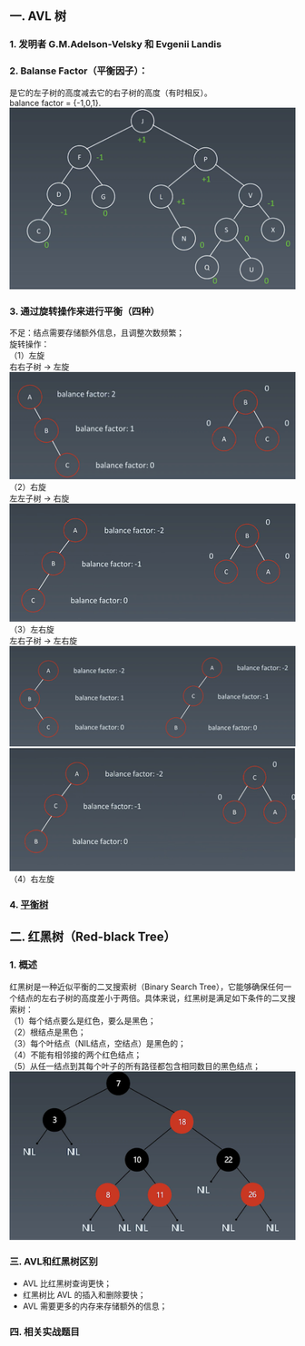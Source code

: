 ## 一. AVL 树

### 1. 发明者 G.M.Adelson-Velsky 和 Evgenii Landis

### 2. Balanse Factor（平衡因子）：
是它的左子树的高度减去它的右子树的高度（有时相反）。  
balance factor = {-1,0,1}.   
![AVL左右子树高度示意图](https://github.com/liyanancoder/Android-Notes/blob/master/assets/AVL左右子树高度示意图.png)  

### 3. 通过旋转操作来进行平衡（四种）
不足：结点需要存储额外信息，且调整次数频繁；  
旋转操作：  
（1）左旋  
右右子树 -> 左旋  
![AVL左旋示意图](https://github.com/liyanancoder/Android-Notes/blob/master/assets/AVL左旋示意图.png)    
（2）右旋  
左左子树 -> 右旋  
![AVL右旋示意图](https://github.com/liyanancoder/Android-Notes/blob/master/assets/AVL右旋示意图.png)  
（3）左右旋  
左右子树 -> 左右旋  
![AVL左右旋示意图](https://github.com/liyanancoder/Android-Notes/blob/master/assets/AVL左右旋示意图1.png)
![AVL左右旋示意图](https://github.com/liyanancoder/Android-Notes/blob/master/assets/AVL左右旋示意图2.png)
（4）右左旋

### 4. [平衡树](https://en.wikipedia.org/wiki/Self-balancing_binary_search_tree)

## 二. 红黑树（Red-black Tree） 

### 1. 概述
红黑树是一种近似平衡的二叉搜索树（Binary Search Tree），它能够确保任何一个结点的左右子树的高度差小于两倍。具体来说，红黑树是满足如下条件的二叉搜索树：  
（1）每个结点要么是红色，要么是黑色；  
（2）根结点是黑色；  
（3）每个叶结点（NIL结点，空结点）是黑色的；  
（4）不能有相邻接的两个红色结点；  
（5）从任一结点到其每个叶子的所有路径都包含相同数目的黑色结点；  
![红黑树示意图](https://github.com/liyanancoder/Android-Notes/blob/master/assets/红黑树示意图.png)

### 三. AVL和红黑树区别
- AVL 比红黑树查询更快；
- 红黑树比 AVL 的插入和删除要快；
- AVL 需要更多的内存来存储额外的信息；

### 四. 相关实战题目

